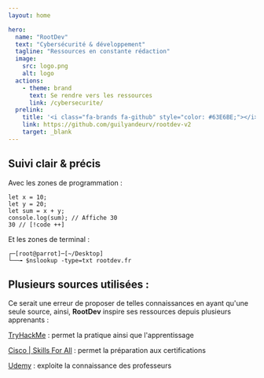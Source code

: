 ```yaml
---
layout: home

hero:
  name: "RootDev"
  text: "Cybersécurité & développement"
  tagline: "Ressources en constante rédaction"
  image:
    src: logo.png
    alt: logo
  actions:
    - theme: brand
      text: Se rendre vers les ressources
      link: /cybersecurite/
  prelink: 
    title: '<i class="fa-brands fa-github" style="color: #63E6BE;"></i> Projet GitHub</p>'
    link: https://github.com/guilyandeurv/rootdev-v2
    target: _blank
---
```


## Suivi clair & précis
Avec les zones de programmation :
```javascript:line-numbers=1 {4}
let x = 10;
let y = 20;
let sum = x + y;
console.log(sum); // Affiche 30
30 // [!code ++]
```

Et les zones de terminal :
```shell
┌─[root@parrot]─[~/Desktop]
└──╼ $nslookup -type=txt rootdev.fr
```

## Plusieurs sources utilisées :

Ce serait une erreur de proposer de telles connaissances en ayant qu'une seule source, ainsi, **RootDev** inspire ses ressources depuis plusieurs apprenants :

[TryHackMe](https://tryhackme.com) : permet la pratique ainsi que l'apprentissage

[Cisco | Skills For All](https://skillsforall.com) : permet la préparation aux certifications

[Udemy](https://udemy.com) : exploite la connaissance des professeurs